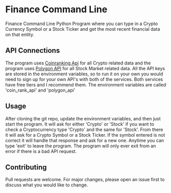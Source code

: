 # Finance Command Line
Finance Command Line Python Program where you can type in a Crypto Currency Symbol or a Stock Ticker and get the most recent financial data on that entity.


## API Connections
The program uses [Coinranking Api](https://developers.coinranking.com/api/documentation) for all Crypto related data and the program uses [Polygon API](https://polygon.io/) for all Stock Market related data. All the API keys are stored in the environment variables, so to run it on your own you would need to sign up for your own API's with both of the services. Both services have free tiers and I recommend them. The environment variables are called 'coin_rank_api' and 'polygon_api'

## Usage
After cloning the git repo, update the environment variables, and then just start the program. It will ask for either 'Crypto' or 'Stock' if you want to check a Cryptocurrency type 'Crypto' and the same for 'Stock'. From there it will ask for a Crypto Symbol or a Stock Ticker. If the symbol entered is not correct it will handle that response and ask for a new one. Anytime you can type 'exit' to leave the program. The program will only ever exit from an error if there is a bad API request.

## Contributing
Pull requests are welcome. For major changes, please open an issue first to discuss what you would like to change.
